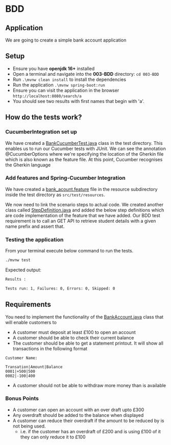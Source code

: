 # BDD

## Application

We are going to create a simple bank account application

## Setup

- Ensure you have **openjdk 16+** installed
- Open a terminal and navigate into the **003-BDD** directory: `cd 003-BDD`
- Run `.\mvnw clean install` to install the dependencies
- Run the application `.\mvnw spring-boot:run`
- Ensure you can visit the application in the browser `http://localhost:8080/search/a`
- You should see two results with first names that begin with 'a'.

## How do the tests work?

### CucumberIntegration set up

We have created a [BankCucumberTest.java](src/test/java/com/kata/bddtdd/BankCucumberTest.java) class in the test 
directory. This enables us to run our Cucumber tests with JUnit. We can see the annotation @CucumberOptions where we're specifying 
the location of the Gherkin file which is also known as the feature file. At this point, Cucumber recognises the Gherkin 
language

### Add features and Spring-Cucumber Integration
We have created a [bank_acount.feature](src/test/resources/bank_account.feature) file in the resource subdirectory 
inside the test directory as `src/test/resources`.

We now need to link the scenario steps to actual code. We created another class called 
[StepDefinition.java](src/test/java/com/kata/bddtdd/StepDefinition.java) and added the below step definitions which are 
code implementation of the feature that we have added.
Our BDD test requirement is to call an GET API to retrieve student details with a given name prefix and assert that.

### Testing the application
From your terminal execute below command to run the tests.

```bash
./mvnw test
```

Expected output:
```bash
Results :

Tests run: 1, Failures: 0, Errors: 0, Skipped: 0
```

## Requirements

You need to implement the functionality of the [BankAccount.java](src/main/java/com/kata/bddtdd/BankAccount.java) class
that will enable customers to 

  - A customer must deposit at least £100 to open an account
  - A customer should be able to check their current balance
  - The customer should be able to get a statement printout. It will show all transactions in the following format
```text
Customer Name:

Transation|Amount|Balance
0001|+500|500
0002|-100|400
```
  - A customer should not be able to withdraw more money than is available

### Bonus Points
  - A customer can open an account with an over draft upto £300
  - Any overdraft should be added to the balance when displayed
  - A customer can reduce their overdraft if the amount to be reduced by is not being used.
    - i.e. if the customer has an overdraft of £200 and is using £100 of it they can only reduce it to £100

